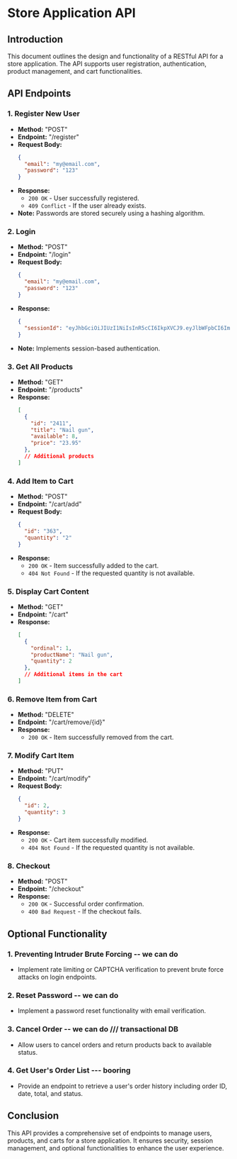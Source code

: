 # Store Application API

## Introduction
This document outlines the design and functionality of a RESTful API for a store application. The API supports user registration, authentication, product management, and cart functionalities.

## API Endpoints

### 1. Register New User
- **Method:** "POST"
- **Endpoint:** "/register"
- **Request Body:**
  ```json
  {
    "email": "my@email.com",
    "password": "123"
  }
  ```
- **Response:**
    - `200 OK` - User successfully registered.
    - `409 Conflict` - If the user already exists.
- **Note:** Passwords are stored securely using a hashing algorithm.

### 2. Login
- **Method:** "POST"
- **Endpoint:** "/login"
- **Request Body:**
  ```json
  {
    "email": "my@email.com",
    "password": "123"
  }
  ```
- **Response:**
  ```json
  {
    "sessionId": "eyJhbGciOiJIUzI1NiIsInR5cCI6IkpXVCJ9.eyJlbWFpbCI6Im15QGVtYWlsLmNvbSIsImlhdCI6MTY0NTM0ODU2MX0.QP20nEwBTzyp1gjKmWf2GHgHNBXYIjv7XQQ5gsZKjDo"
  }
  ```
- **Note:** Implements session-based authentication.

### 3. Get All Products
- **Method:** "GET"
- **Endpoint:** "/products"
- **Response:**
  ```json
  [
    {
      "id": "2411",
      "title": "Nail gun",
      "available": 8,
      "price": "23.95"
    },
    // Additional products
  ]
  ```

### 4. Add Item to Cart
- **Method:** "POST"
- **Endpoint:** "/cart/add"
- **Request Body:**
  ```json
  {
    "id": "363",
    "quantity": "2"
  }
  ```
- **Response:**
    - `200 OK` - Item successfully added to the cart.
    - `404 Not Found` - If the requested quantity is not available.

### 5. Display Cart Content
- **Method:** "GET"
- **Endpoint:** "/cart"
- **Response:**
  ```json
  [
    {
      "ordinal": 1,
      "productName": "Nail gun",
      "quantity": 2
    },
    // Additional items in the cart
  ]
  ```

### 6. Remove Item from Cart
- **Method:** "DELETE"
- **Endpoint:** "/cart/remove/{id}"
- **Response:**
    - `200 OK` - Item successfully removed from the cart.

### 7. Modify Cart Item
- **Method:** "PUT"
- **Endpoint:** "/cart/modify"
- **Request Body:**
  ```json
  {
    "id": 2,
    "quantity": 3
  }
  ```
- **Response:**
    - `200 OK` - Cart item successfully modified.
    - `404 Not Found` - If the requested quantity is not available.

### 8. Checkout
- **Method:** "POST"
- **Endpoint:** "/checkout"
- **Response:**
    - `200 OK` - Successful order confirmation.
    - `400 Bad Request` - If the checkout fails.

## Optional Functionality

### 1. Preventing Intruder Brute Forcing -- we can do

- Implement rate limiting or CAPTCHA verification to prevent brute force attacks on login endpoints.

### 2. Reset Password -- we can do
- Implement a password reset functionality with email verification.

### 3. Cancel Order -- we can do /// transactional DB
- Allow users to cancel orders and return products back to available status.

### 4. Get User's Order List --- booring
- Provide an endpoint to retrieve a user's order history including order ID, date, total, and status.

## Conclusion
This API provides a comprehensive set of endpoints to manage users, products, and carts for a store application. It ensures security, session management, and optional functionalities to enhance the user experience.
